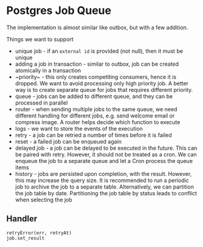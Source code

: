 # Postgres Job Queue

The implementation is almost similar like outbox, but with a few addition.

Things we want to support
- unique job - if an `external id` is provided (not null), then it must be unique
- adding a job in transaction - similar to outbox, job can be created atomically in a transaction
- ~priority~ - this only creates competiting consumers, hence it is dropped. We want to avoid processing only high priority job. A better way is to create separate queue for jobs that requires different priority.
- queue - jobs can be added to different queue, and they can be processed in parallel
- router - when sending multiple jobs to the same queue, we need different handling for different jobs, e.g. send welcome email or compress image. A router helps decide which function to execute
- logs - we want to store the events of the execution
- retry - a job can be retried a number of times before it is failed
- reset - a failed job can be enqueued again
- delayed job - a job can be delayed to be executed in the future. This can be paired with retry. However, it should not be treated as a cron. We can enqueue the job to a separate queue and let a Cron process the queue items
- history - jobs are persisted upon completion, with the result. However, this may increase the query size. It is recommended to run a periodic job to archive the job to a separate table. Alternatively, we can partition the job table by date. Partitioning the job table by status leads to conflict when selecting the job


## Handler

```
retryError(err, retryAt)
job.set_result
```
